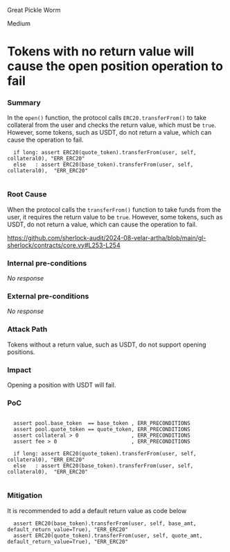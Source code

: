 Great Pickle Worm

Medium

# Tokens with no return value will cause the open position operation to fail

### Summary

In the `open()` function, the protocol calls `ERC20.transferFrom()` to take collateral from the user and checks the return value, which must be `true`. However, some tokens, such as USDT, do not return a value, which can cause the operation to fail.
```solidity
  if long: assert ERC20(quote_token).transferFrom(user, self, collateral0), "ERR_ERC20"
  else   : assert ERC20(base_token).transferFrom(user, self, collateral0),  "ERR_ERC20"


```

### Root Cause


When the protocol calls the `transferFrom()` function to take funds from the user, it requires the return value to be `true`. However, some tokens, such as USDT, do not return a value, which can cause the operation to fail.

https://github.com/sherlock-audit/2024-08-velar-artha/blob/main/gl-sherlock/contracts/core.vy#L253-L254

### Internal pre-conditions

_No response_

### External pre-conditions

_No response_

### Attack Path

Tokens without a return value, such as USDT, do not support opening positions.

### Impact

Opening a position with USDT will fail.

### PoC

```solidity

  assert pool.base_token  == base_token , ERR_PRECONDITIONS
  assert pool.quote_token == quote_token, ERR_PRECONDITIONS
  assert collateral > 0                 , ERR_PRECONDITIONS
  assert fee > 0                        , ERR_PRECONDITIONS

  if long: assert ERC20(quote_token).transferFrom(user, self, collateral0), "ERR_ERC20"
  else   : assert ERC20(base_token).transferFrom(user, self, collateral0),  "ERR_ERC20"


```

### Mitigation

It is recommended to add a default return value as code below
```solidity
  assert ERC20(base_token).transferFrom(user, self, base_amt, default_return_value=True), "ERR_ERC20"
  assert ERC20(quote_token).transferFrom(user, self, quote_amt, default_return_value=True), "ERR_ERC20"
  

```